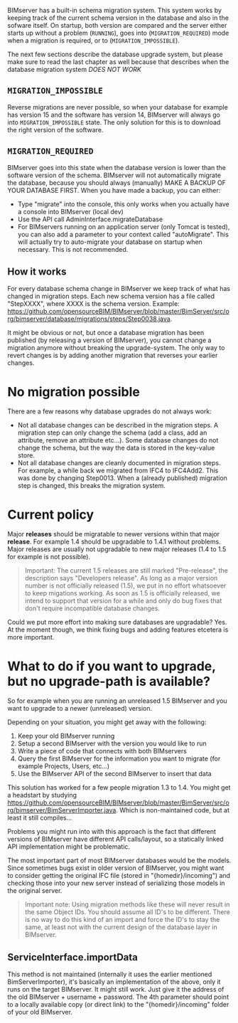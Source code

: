 BIMserver has a built-in schema migration system. This system works by keeping track of the current schema version in the database and also in the sofware itself. On startup, both version are compared and the server either starts up without a problem (`RUNNING`), goes into (`MIGRATION_REQUIRED`) mode when a migration is required, or to (`MIGRATION_IMPOSSIBLE`).

The next few sections describe the database upgrade system, but please make sure to read the last chapter as well because that describes when the database migration system _DOES NOT WORK_

## `MIGRATION_IMPOSSIBLE`
Reverse migrations are never possible, so when your database for example has version 15 and the software has version 14, BIMserver will always go into `MIGRATION_IMPOSSIBLE` state. The only solution for this is to download the right version of the software.

## `MIGRATION_REQUIRED`
BIMserver goes into this state when the database version is lower than the software version of the schema. BIMserver will not automatically migrate the database, because you should always (manually) MAKE A BACKUP OF YOUR DATABASE FIRST. When you have made a backup, you can either:
- Type "migrate" into the console, this only works when you actually have a console into BIMserver (local dev)
- Use the API call AdminInterface.migrateDatabase
- For BIMservers running on an application server (only Tomcat is tested), you can also add a parameter to your context called "autoMigrate". This will actually try to auto-migrate your database on startup when necessary. This is not recommended.

## How it works
For every database schema change in BIMserver we keep track of what has changed in migration steps. Each new schema version has a file called "StepXXXX", where XXXX is the schema version. Example: https://github.com/opensourceBIM/BIMserver/blob/master/BimServer/src/org/bimserver/database/migrations/steps/Step0038.java.

It might be obvious or not, but once a database migration has been published (by releasing a version of BIMserver), you cannot change a migration anymore without breaking the upgrade-system. The only way to revert changes is by adding another migration that reverses your earlier changes.

# No migration possible

There are a few reasons why database upgrades do not always work:
- Not all database changes can be described in the migration steps. A migration step can only change the schema (add a class, add an attribute, remove an attribute etc...). Some database changes do not change the schema, but the way the data is stored in the key-value store.
- Not all database changes are cleanly documented in migration steps. For example, a while back we migrated from IFC4 to IFC4Add2. This was done by changing Step0013. When a (already published) migration step is changed, this breaks the migration system.

# Current policy
Major **releases** should be migratable to newer versions within that major **release**. For example 1.4 should be upgradable to 1.4.1 without problems. Major releases are usually not upgradable to new major releases (1.4 to 1.5 for example is not possible).

> Important: The current 1.5 releases are still marked "Pre-release", the description says "Developers release". As long as a major version number is not officially released (1.5), we put in no effort whatsoever to keep migations working. As soon as 1.5 is officially released, we intend to support that version for a while and only do bug fixes that don't require incompatible database changes.

Could we put more effort into making sure databases are upgradable? Yes. At the moment though, we think fixing bugs and adding features etcetera is more important.

# What to do if you want to upgrade, but no upgrade-path is available?

So for example when you are running an unreleased 1.5 BIMserver and you want to upgrade to a newer (unreleased) version.

Depending on your situation, you might get away with the following:
1. Keep your old BIMserver running
2. Setup a second BIMserver with the version you would like to run
3. Write a piece of code that connects with both BIMservers
4. Query the first BIMserver for the information you want to migrate (for example Projects, Users, etc...)
5. Use the BIMserver API of the second BIMserver to insert that data

This solution has worked for a few people migration 1.3 to 1.4. You might get a headstart by studying https://github.com/opensourceBIM/BIMserver/blob/master/BimServer/src/org/bimserver/BimServerImporter.java. Which is non-maintained code, but at least it still compiles...

Problems you might run into with this approach is the fact that different versions of BIMserver have different API calls/layout, so a statically linked API implementation might be problematic.

The most important part of most BIMserver databases would be the models. Since sometimes bugs exist in older version of BIMserver, you might want to consider getting the original IFC file (stored in "{homedir}/incoming") and checking those into your new server instead of serializing those models in the original server.

> Important note: Using migration methods like these will never result in the same Object IDs. You should assume all ID's to be different. There is no way to do this kind of an import and force the ID's to stay the same, at least not with the current design of the database layer in BIMserver.

## ServiceInterface.importData

This method is not maintained (internally it uses the earlier mentioned BimServerImporter), it's basically an implementation of the above, only it runs on the target BIMserver. It might still work. Just give it the address of the old BIMserver + username + password. The 4th parameter should point to a locally available copy (or direct link) to the "{homedir}/incoming" folder of your old BIMserver.